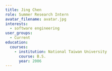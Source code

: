 ```yaml
---
title: Jing Chen
role: Summer Research Intern
avatar_filename: avatar.jpg
interests:
  - software engineering
user_groups:
  - Current
education:
  courses:
    - institution: National Taiwan University
      course: B.S.
      year: 2006
---
```

